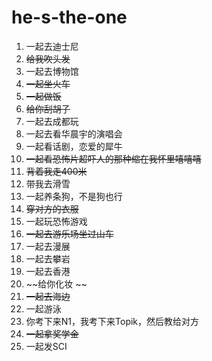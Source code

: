 # he-s-the-one

1. 一起去迪士尼  
2. ~~给我吹头发~~  
3. 一起去博物馆  
4. ~~一起坐火车~~  
5. ~~一起做饭~~  
6. ~~给你刮胡子~~  
7. 一起去成都玩  
8. 一起去看华晨宇的演唱会  
9. 一起看话剧，恋爱的犀牛  
10. ~~一起看恐怖片超吓人的那种缩在我怀里嘻嘻嘻~~
11. ~~背着我走400米~~  
12. 带我去滑雪  
13. 一起养条狗，不是狗也行  
14. ~~穿对方的衣服~~  
15. 一起玩恐怖游戏  
16. ~~一起去游乐场坐过山车~~
17. 一起去漫展  
18. 一起去攀岩  
19. 一起去香港  
20. ~~给你化妆  ~~
21. ~~一起去海边~~  
22. 一起游泳
23. 你考下来N1，我考下来Topik，然后教给对方
24. ~~一起拿奖学金~~
25. 一起发SCI




